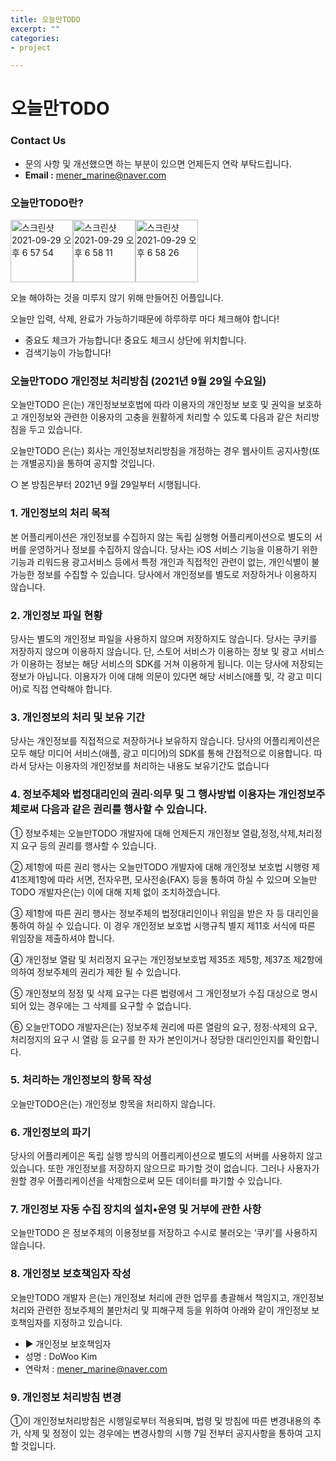 ```yaml
---
title: 오늘만TODO
excerpt: ""
categories: 
- project

---
```


# 오늘만TODO

### Contact Us

- 문의 사항 및 개선했으면 하는 부분이 있으면 언제든지 연락 부탁드립니다.
- **Email :** mener_marine@naver.com



### 오늘만TODO란?

<img width="100" alt="스크린샷 2021-09-29 오후 6 57 54" src="https://user-images.githubusercontent.com/80452660/135247287-075a57b6-25f2-45b3-92ca-2981b6fc3388.png"><img width="100" alt="스크린샷 2021-09-29 오후 6 58 11" src="https://user-images.githubusercontent.com/80452660/135247283-7411b982-b9a2-43eb-aac1-1aa6024ef593.png"><img width="100" alt="스크린샷 2021-09-29 오후 6 58 26" src="https://user-images.githubusercontent.com/80452660/135247267-abfc9d1a-8b93-4189-92cf-df49d10c0758.png">

오늘 해야하는 것을 미루지 않기 위해 만들어진 어플입니다.

오늘만 입력, 삭제, 완료가 가능하기때문에  하루하루 마다 체크해야 합니다!

- 중요도 체크가 가능합니다! 중요도 체크시 상단에 위치합니다.
- 검색기능이 가능합니다!



### 오늘만TODO 개인정보 처리방침 (2021년 9월 29일 수요일)

오늘만TODO 은(는) 개인정보보호법에 따라 이용자의 개인정보 보호 및 권익을 보호하고 개인정보와 관련한 이용자의 고충을 원활하게 처리할 수 있도록 다음과 같은 처리방침을 두고 있습니다.

오늘만TODO 은(는) 회사는 개인정보처리방침을 개정하는 경우 웹사이트 공지사항(또는 개별공지)을 통하여 공지할 것입니다.

○ 본 방침은부터 2021년 9월 29일부터 시행됩니다.

### **1. 개인정보의 처리 목적**

본 어플리케이션은 개인정보를 수집하지 않는 독립 실행형 어플리케이션으로 별도의 서버를 운영하거나 정보를 수집하지 않습니다. 당사는 iOS 서비스 기능을 이용하기 위한 기능과 리워드용 광고서비스 등에서 특정 개인과 직접적인 관련이 없는, 개인식별이 불가능한 정보를 수집할 수 있습니다. 당사에서 개인정보를 별도로 저장하거나 이용하지 않습니다.

### **2. 개인정보 파일 현황**

당사는 별도의 개인정보 파일을 사용하지 않으며 저장하지도 않습니다. 당사는 쿠키를 저장하지 않으며 이용하지 않습니다. 단, 스토어 서비스가 이용하는 정보 및 광고 서비스가 이용하는 정보는 해당 서비스의 SDK를 거쳐 이용하게 됩니다. 이는 당사에 저장되는 정보가 아닙니다. 이용자가 이에 대해 의문이 있다면 해당 서비스(애플 및, 각 광고 미디어)로 직접 연락해야 합니다.

### **3. 개인정보의 처리 및 보유 기간**

당사는 개인정보를 직접적으로 저장하거나 보유하지 않습니다. 당사의 어플리케이션은 모두 해당 미디어 서비스(애플, 광고 미디어)의 SDK를 통해 간접적으로 이용합니다. 따라서 당사는 이용자의 개인정보를 처리하는 내용도 보유기간도 없습니다

### **4. 정보주체와 법정대리인의 권리·의무 및 그 행사방법 이용자는 개인정보주체로써 다음과 같은 권리를 행사할 수 있습니다.**

① 정보주체는 오늘만TODO 개발자에 대해 언제든지 개인정보 열람,정정,삭제,처리정지 요구 등의 권리를 행사할 수 있습니다.

② 제1항에 따른 권리 행사는 오늘만TODO 개발자에 대해 개인정보 보호법 시행령 제41조제1항에 따라 서면, 전자우편, 모사전송(FAX) 등을 통하여 하실 수 있으며 오늘만TODO 개발자은(는) 이에 대해 지체 없이 조치하겠습니다.

③ 제1항에 따른 권리 행사는 정보주체의 법정대리인이나 위임을 받은 자 등 대리인을 통하여 하실 수 있습니다. 이 경우 개인정보 보호법 시행규칙 별지 제11호 서식에 따른 위임장을 제출하셔야 합니다.

④ 개인정보 열람 및 처리정지 요구는 개인정보보호법 제35조 제5항, 제37조 제2항에 의하여 정보주체의 권리가 제한 될 수 있습니다.

⑤ 개인정보의 정정 및 삭제 요구는 다른 법령에서 그 개인정보가 수집 대상으로 명시되어 있는 경우에는 그 삭제를 요구할 수 없습니다.

⑥ 오늘만TODO 개발자은(는) 정보주체 권리에 따른 열람의 요구, 정정·삭제의 요구, 처리정지의 요구 시 열람 등 요구를 한 자가 본인이거나 정당한 대리인인지를 확인합니다.

### **5. 처리하는 개인정보의 항목 작성**

오늘만TODO은(는) 개인정보 항목을 처리하지 않습니다.

### 6. 개인정보의 파기

당사의 어플리케이은 독립 실행 방식의 어플리케이션으로 별도의 서버를 사용하지 않고있습니다. 또한 개인정보를 저장하지 않으므로 파기할 것이 없습니다. 그러나 사용자가 원할 경우 어플리케이션을 삭제함으로써 모든 데이터를 파기할 수 있습니다.

### **7. 개인정보 자동 수집 장치의 설치•운영 및 거부에 관한 사항**

오늘만TODO 은 정보주체의 이용정보를 저장하고 수시로 불러오는 ‘쿠키’를 사용하지 않습니다.

### **8. 개인정보 보호책임자 작성**

오늘만TODO 개발자 은(는) 개인정보 처리에 관한 업무를 총괄해서 책임지고, 개인정보 처리와 관련한 정보주체의 불만처리 및 피해구제 등을 위하여 아래와 같이 개인정보 보호책임자를 지정하고 있습니다.

- ▶ 개인정보 보호책임자
- 성명 : DoWoo Kim
- 연락처 : mener_marine@naver.com

### **9. 개인정보 처리방침 변경**

①이 개인정보처리방침은 시행일로부터 적용되며, 법령 및 방침에 따른 변경내용의 추가, 삭제 및 정정이 있는 경우에는 변경사항의 시행 7일 전부터 공지사항을 통하여 고지할 것입니다.